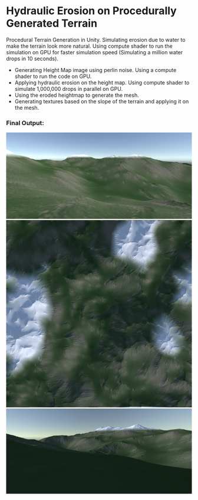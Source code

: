# Hydraulic Erosion on Procedurally Generated Terrain

Procedural Terrain Generation in Unity. Simulating erosion due to water to make the terrain look more natural. Using compute shader to run the simulation on GPU for faster simulation speed (Simulating a million water drops in 10 seconds).


- Generating Height Map image using perlin noise. Using a compute shader to run the code on GPU.
- Applying hydraulic erosion on the height map. Using compute shader to simulate 1,000,000 drops in parallel on GPU. 
- Using the eroded heightmap to generate the mesh.
- Generating textures based on the slope of the terrain and applying it on the mesh.

### Final Output:
![](https://github.com/10Kaiser10/hydraulic-erosion/blob/main/images/Annotation%202021-01-29%20212812.png)
![](https://github.com/10Kaiser10/hydraulic-erosion/blob/main/images/Annotation%202021-01-29%20213256.png)
![](https://github.com/10Kaiser10/hydraulic-erosion/blob/main/images/Annotation%202021-01-29%20213730.png)
